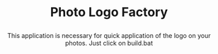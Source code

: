 # <p align="center">Photo Logo Factory
<p align="center">This application is necessary for quick application of the logo on your photos.
Just click on build.bat